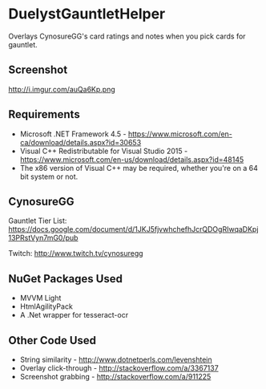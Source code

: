 # DuelystGauntletHelper
Overlays CynosureGG's card ratings and notes when you pick cards for gauntlet.

## Screenshot ##
http://i.imgur.com/auQa6Kp.png

## Requirements ##
- Microsoft .NET Framework 4.5 - https://www.microsoft.com/en-ca/download/details.aspx?id=30653
- Visual C++ Redistributable for Visual Studio 2015 - https://www.microsoft.com/en-us/download/details.aspx?id=48145
- The x86 version of Visual C++ may be required, whether you're on a 64 bit system or not.

## CynosureGG ##
Gauntlet Tier List: https://docs.google.com/document/d/1JKJ5fjvwhchefhJcrQDOgRIwqaDKpj13PRstVyn7mG0/pub

Twitch: http://www.twitch.tv/cynosuregg

## NuGet Packages Used ##
- MVVM Light
- HtmlAgilityPack
- A .Net wrapper for tesseract-ocr

## Other Code Used ##
- String similarity - http://www.dotnetperls.com/levenshtein
- Overlay click-through - http://stackoverflow.com/a/3367137
- Screenshot grabbing - http://stackoverflow.com/a/911225